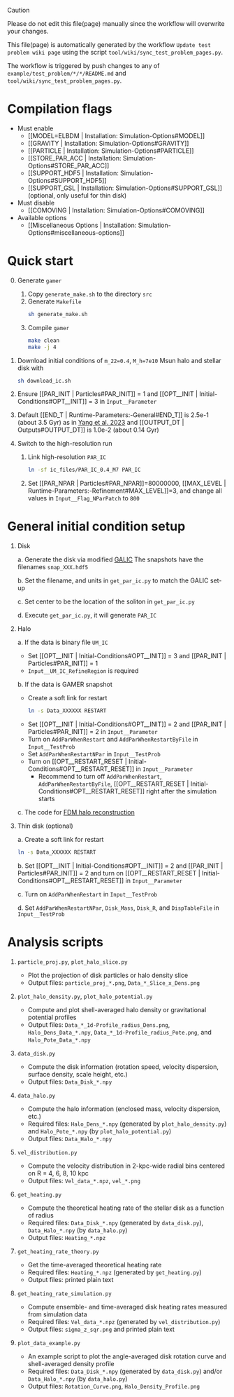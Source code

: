 > [!CAUTION]
> Please do not edit this file(page) manually since the workflow will overwrite your changes.
>
> This file(page) is automatically generated by the workflow `Update test problem wiki page` using the script `tool/wiki/sync_test_problem_pages.py`.
>
> The workflow is triggered by push changes to any of `example/test_problem/*/*/README.md` and `tool/wiki/sync_test_problem_pages.py`.


# Compilation flags
- Must enable
   - [[MODEL=ELBDM | Installation: Simulation-Options#MODEL]]
   - [[GRAVITY | Installation: Simulation-Options#GRAVITY]]
   - [[PARTICLE | Installation: Simulation-Options#PARTICLE]]
   - [[STORE_PAR_ACC | Installation: Simulation-Options#STORE_PAR_ACC]]
   - [[SUPPORT_HDF5 | Installation: Simulation-Options#SUPPORT_HDF5]]
   - [[SUPPORT_GSL | Installation: Simulation-Options#SUPPORT_GSL]] (optional, only useful for thin disk)
- Must disable
   - [[COMOVING | Installation: Simulation-Options#COMOVING]]
- Available options
   - [[Miscellaneous Options | Installation: Simulation-Options#miscellaneous-options]]


# Quick start
0. Generate `gamer`
   1. Copy `generate_make.sh` to the directory `src`
   2. Generate `Makefile`
      ```bash
      sh generate_make.sh
      ```
   3. Compile `gamer`
      ```bash
      make clean
      make -j 4
      ```

1. Download initial conditions of `m_22=0.4`, `M_h=7e10` Msun halo and stellar disk with
   ```bash
   sh download_ic.sh
   ```

2. Ensure [[PAR_INIT | Particles#PAR_INIT]] = 1 and [[OPT__INIT | Initial-Conditions#OPT__INIT]] = 3 in `Input__Parameter`

3. Default [[END_T | Runtime-Parameters:-General#END_T]] is 2.5e-1 (about 3.5 Gyr) as in [Yang et al. 2023](https://doi.org/10.1093/mnras/stae793) and [[OUTPUT_DT | Outputs#OUTPUT_DT]] is 1.0e-2 (about 0.14 Gyr)

4. Switch to the high-resolution run

   1. Link high-resolution `PAR_IC`
      ```bash
      ln -sf ic_files/PAR_IC_0.4_M7 PAR_IC
      ```
   2. Set [[PAR_NPAR | Particles#PAR_NPAR]]=80000000, [[MAX_LEVEL | Runtime-Parameters:-Refinement#MAX_LEVEL]]=3, and change all values in `Input__Flag_NParPatch` to `800`


# General initial condition setup
1. Disk

   a. Generate the disk via modified [GALIC](https://github.com/HsunYeong/GALIC.git)
      The snapshots have the filenames `snap_XXX.hdf5`

   b. Set the filename, and units in `get_par_ic.py` to match the GALIC set-up

   c. Set center to be the location of the soliton in `get_par_ic.py`

   d. Execute `get_par_ic.py`, it will generate `PAR_IC`

2. Halo

   a. If the data is binary file `UM_IC`

      * Set [[OPT__INIT | Initial-Conditions#OPT__INIT]] = 3 and [[PAR_INIT | Particles#PAR_INIT]] = 1
      * `Input__UM_IC_RefineRegion` is required

   b. If the data is GAMER snapshot

      * Create a soft link for restart
         ```bash
         ln -s Data_XXXXXX RESTART
         ```
      * Set [[OPT__INIT | Initial-Conditions#OPT__INIT]] = 2 and [[PAR_INIT | Particles#PAR_INIT]] = 2 in `Input__Parameter`
      * Turn on `AddParWhenRestart` and `AddParWhenRestartByFile` in `Input__TestProb`
      * Set `AddParWhenRestartNPar` in `Input__TestProb`
      * Turn on [[OPT__RESTART_RESET | Initial-Conditions#OPT__RESTART_RESET]] in `Input__Parameter`
        * Recommend to turn off `AddParWhenRestart`, `AddParWhenRestartByFile`, [[OPT__RESTART_RESET | Initial-Conditions#OPT__RESTART_RESET]] right after the simulation starts

   c. The code for [FDM halo reconstruction](https://github.com/calab-ntu/psidm-halo-reconstruction)

3. Thin disk (optional)

   a. Create a soft link for restart
      ```bash
      ln -s Data_XXXXXX RESTART
      ```

   b. Set [[OPT__INIT | Initial-Conditions#OPT__INIT]] = 2 and [[PAR_INIT | Particles#PAR_INIT]] = 2 and turn on [[OPT__RESTART_RESET | Initial-Conditions#OPT__RESTART_RESET]] in `Input__Parameter`

   c. Turn on `AddParWhenRestart` in `Input__TestProb`

   d. Set `AddParWhenRestartNPar`, `Disk_Mass`, `Disk_R`, and `DispTableFile` in `Input__TestProb`


# Analysis scripts
1. `particle_proj.py`, `plot_halo_slice.py`

   * Plot the projection of disk particles or halo density slice
   * Output files: `particle_proj_*.png`, `Data_*_Slice_x_Dens.png`

2. `plot_halo_density.py`, `plot_halo_potential.py`

   * Compute and plot shell-averaged halo density or gravitational potential profiles
   * Output files: `Data_*_1d-Profile_radius_Dens.png`, `Halo_Dens_Data_*.npy`, `Data_*_1d-Profile_radius_Pote.png`, and `Halo_Pote_Data_*.npy`

3. `data_disk.py`

   * Compute the disk information (rotation speed, velocity dispersion, surface density, scale height, etc.)
   * Output files: `Data_Disk_*.npy`

4. `data_halo.py`

   * Compute the halo information (enclosed mass, velocity dispersion, etc.)
   * Required files: `Halo_Dens_*.npy` (generated by `plot_halo_density.py`) and `Halo_Pote_*.npy` (by `plot_halo_potential.py`)
   * Output files: `Data_Halo_*.npy`

5. `vel_distribution.py`

   * Compute the velocity distribution in 2-kpc-wide radial bins centered on R = 4, 6, 8, 10 kpc
   * Output files: `Vel_data_*.npz`, `vel_*.png`

6. `get_heating.py`

   * Compute the theoretical heating rate of the stellar disk as a function of radius
   * Required files: `Data_Disk_*.npy` (generated by `data_disk.py`), `Data_Halo_*.npy` (by `data_halo.py`)
   * Output files: `Heating_*.npz`

7. `get_heating_rate_theory.py`

   * Get the time-averaged theoretical heating rate
   * Required files: `Heating_*.npz` (generated by `get_heating.py`)
   * Output files: printed plain text

8. `get_heating_rate_simulation.py`

   * Compute ensemble- and time-averaged disk heating rates measured from simulation data
   * Required files: `Vel_data_*.npz` (generated by `vel_distribution.py`)
   * Output files: `sigma_z_sqr.png` and printed plain text

9. `plot_data_example.py`

   * An example script to plot the angle-averaged disk rotation curve and shell-averaged density profile
   * Required files: `Data_Disk_*.npy` (generated by `data_disk.py`) and/or `Data_Halo_*.npy` (by `data_halo.py`)
   * Output files: `Rotation_Curve.png`, `Halo_Density_Profile.png`
